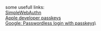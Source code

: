 some usefull links:\
[SimpleWebAuthn](https://simplewebauthn.dev/docs/packages/server#2-verify-authentication-response)\
[Apple developer passkeys](https://developer.apple.com/passkeys/)\
[Google: Passwordless login with passkeys](https://developers.google.com/identity/passkeys/)\

